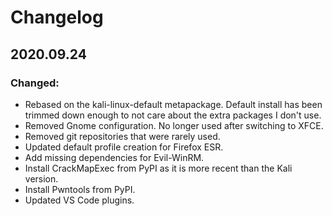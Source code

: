 # Changelog

## 2020.09.24

### Changed:

- Rebased on the kali-linux-default metapackage. Default install has been trimmed down enough to not care about the extra packages I don't use.
- Removed Gnome configuration. No longer used after switching to XFCE.
- Removed git repositories that were rarely used.
- Updated default profile creation for Firefox ESR.
- Add missing dependencies for Evil-WinRM.
- Install CrackMapExec from PyPI as it is more recent than the Kali version.
- Install Pwntools from PyPI.
- Updated VS Code plugins.
